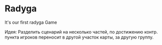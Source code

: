 # Radyga
It's our first radyga Game

Идея: Разделить сценарий на несколько частей,
по достижению контр. пункта игроков переносит в
другой участок карты, за другую группу.
